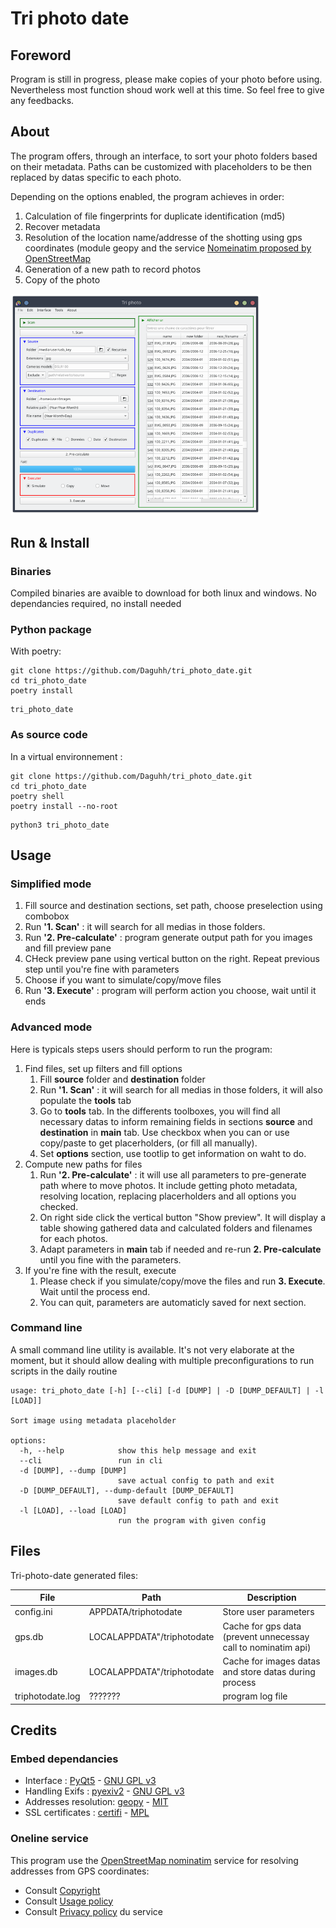 # Tri photo date

## Foreword

Program is still in progress, please make copies of your photo before using. Nevertheless most function shoud work well at this time.
So feel free to give any feedbacks.

## About

The program offers, through an interface, to sort your photo folders based on their metadata. 
Paths can be customized with placeholders to be then replaced by datas specific to each photo.

Depending on the options enabled, the program achieves in order:

1. Calculation of file fingerprints for duplicate identification (md5) 
2. Recover metadata 
3. Resolution of the location name/addresse of the shotting using gps coordinates (module geopy and the service [Nomeinatim proposed by OpenStreetMap](https://nominatim.openstreetmap.org/ui/search.html) 
4. Generation of a new path to record photos 
5. Copy of the photo

<img src="docs/screen_advanced_mode_main_tab_n_preview.png" width="400">

## Run & Install

### Binaries

Compiled binaries are avaible to download for both linux and windows. No dependancies required, no install needed

### Python package

With poetry:

```shell
git clone https://github.com/Daguhh/tri_photo_date.git
cd tri_photo_date
poetry install
```

```shell
tri_photo_date
```

### As source code 

In a virtual environnement :

```shell
git clone https://github.com/Daguhh/tri_photo_date.git
cd tri_photo_date
poetry shell
poetry install --no-root
```
```shell
python3 tri_photo_date
```

## Usage

### Simplified mode

1. Fill source and destination sections, set path,  choose preselection using combobox
2. Run **'1. Scan'** : it will search for all medias in those folders.
3. Run **'2. Pre-calculate'** : program generate output path for you images and fill preview pane
4. CHeck preview pane using vertical button on the right. Repeat previous step until you're fine with parameters
5. Choose if you want to simulate/copy/move files 
6. Run **'3. Execute'** : program will perform action you choose, wait until it ends

### Advanced mode

Here is typicals steps users should perform to run the program:

1. Find files, set up filters and fill options
    1. Fill **source** folder and **destination** folder 
    2. Run **'1. Scan'** : it will search for all medias in those folders, it will also populate the **tools** tab
    3. Go to **tools** tab. In the differents toolboxes, you will find all necessary datas to inform remaining 
    fields in sections **source** and **destination** in **main** tab. 
    Use checkbox when you can or use copy/paste to get placerholders, (or fill all manually).
    4. Set **options** section, use tootlip to get information on waht to do.
2. Compute new paths for files
    1. Run **'2. Pre-calculate'** : it will use all parameters to pre-generate path where to move photos.
    It include getting photo metadata, resolving location, replacing placerholders and all options you checked.
    2. On right side click the vertical button "Show preview". It will display a table showing gathered 
    data and calculated folders and filenames for each photos.
    3. Adapt parameters in **main** tab if needed and re-run **2. Pre-calculate** until you fine with the parameters.
3. If you're fine with the result, execute
    1. Please check if you simulate/copy/move the files and run **3. Execute**. Wait until the process end.
    2. You can quit, parameters are automaticly saved for next section.

### Command line

A small command line utility is available. It's not very elaborate at the moment, but it should allow dealing with multiple preconfigurations to run scripts in the daily routine

```shell
usage: tri_photo_date [-h] [--cli] [-d [DUMP] | -D [DUMP_DEFAULT] | -l [LOAD]]

Sort image using metadata placeholder

options:
  -h, --help            show this help message and exit
  --cli                 run in cli
  -d [DUMP], --dump [DUMP]
                        save actual config to path and exit
  -D [DUMP_DEFAULT], --dump-default [DUMP_DEFAULT]
                        save default config to path and exit
  -l [LOAD], --load [LOAD]
                        run the program with given config
```


## Files

Tri-photo-date generated files:

| File             | Path                       | Description                  | 
|------------------|----------------------------|------------------------------|
| config.ini       | APPDATA/triphotodate       | Store user parameters        |
| gps.db           | LOCALAPPDATA"/triphotodate | Cache for gps data (prevent unnecessay call to nominatim api) |
| images.db        | LOCALAPPDATA"/triphotodate | Cache for images datas and store datas during process |
| triphotodate.log | ???????                    | program log file             |

## Credits

### Embed dependancies

- Interface : [PyQt5](https://www.riverbankcomputing.com/software/pyqt/) -  [GNU GPL v3](https://www.gnu.org/licenses/gpl-3.0.en.html)
- Handling Exifs : [pyexiv2](https://github.com/LeoHsiao1/pyexiv2) - [GNU GPL v3](https://www.gnu.org/licenses/gpl-3.0.en.html)
- Addresses resolution: [geopy](https://geopy.readthedocs.io/en/stable/) - [MIT](https://opensource.org/license/mit/)
- SSL certificates : [certifi](https://github.com/certifi/python-certifi) - [MPL](http://mozilla.org/MPL/2.0/)

### Oneline service

This program use the [OpenStreetMap nominatim](https://nominatim.openstreetmap.org/ui/search.html) service for resolving addresses from GPS coordinates:
- Consult [Copyright](https://www.openstreetmap.org/copyright)
- Consult [Usage policy](https://operations.osmfoundation.org/policies/nominatim/)
- Consult [Privacy policy](https://wiki.osmfoundation.org/wiki/Privacy_Policy) du service

